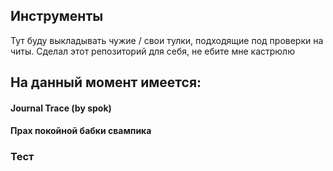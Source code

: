 ## Инструменты
Тут буду выкладывать чужие / свои тулки, подходящие под проверки на читы.
Сделал этот репозиторий для себя, не ебите мне кастрюлю

## На данный момент имеется:
#### Journal Trace (by spok)
#### Прах покойной бабки свампика
### Тест
